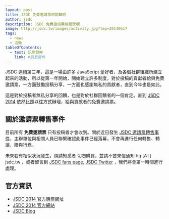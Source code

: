 ```yaml
---
layout: post
title: JSDC 免費邀請票相關聲明
author: jsdc
description: JSDC 免費邀請票相關聲明
image: http://jsdc.tw/images/activity.jpg?tmp=20140617
tags:
  - news
  - 活動
tableOfContents:
  - text: 訊息發佈
    link: #訊息發佈
---
```


JSDC 連續第三年，這是一場由許多 JavaScript  愛好者，及各個社群組織所建立起來的活動，所以從第一年開始，開始建立許多制度，對於投稿的貢獻者給與免費邀請票，一方面鼓勵投稿分享，一方面也感謝無私的貢獻者，直到今年也是如此。

這是對於投稿者無私分享的回饋，也是對於社群回饋者的一個肯定。直到 [JSDC 2014](http://2014.jsdc.tw/) 依然比照以往方式辦理，給與貢獻者的免費邀請票。

## 關於邀請票轉售事件

目前所有 **免費邀請票** 只有投稿者才會收到。關於近日發生 [JSDC 邀請票轉售事件](http://jsdc-tw.kktix.cc/events/jsdc2014)，主辦單位與相關人員已聯繫確認此事件已經落幕，不會再進行任何轉售、轉讓、贈與行爲。

未來若有相似狀況發生，煩請知悉者 切勿購買，並請不吝來信通知 hq [AT] jsdc.tw ，或者留言到 [JSDC fans page](https://www.facebook.com/JSDC.TW), [JSDC Twitter](https://twitter.com/jsdc_tw) ，我們將會第一時間進行處理。

## 官方資訊

 * [JSDC 2014 官方購票網址](http://jsdc-tw.kktix.cc/events/jsdc2014)
 * [JSDC 2014 官方網站](http://2014.jsdc.tw/)
 * [JSDC Blog](http://blog.jsdc.tw/)
